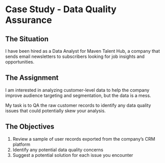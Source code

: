 # Case Study - Data Quality Assurance

## The Situation

I have been hired as a Data Analyst for Maven Talent Hub, a company that sends email newsletters to subscribers looking for job insights and opportunities.

## The Assignment

I am interested in analyzing customer-level data to help the company improve audience targeting and segmentation, but the data is a mess.

My task is to QA the raw customer records to identify any data quality issues that could potentially skew your analysis.

## The Objectives

1. Review a sample of user records exported from the company’s CRM platform
2. Identify any potential data quality concerns
3. Suggest a potential solution for each issue you encounter

